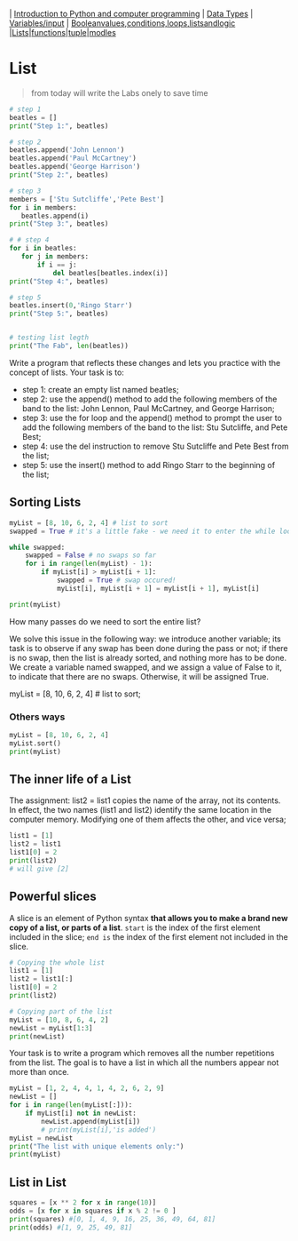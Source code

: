 | [Introduction to Python and computer programming](python_1.md)  | [Data Types](python_2.md)   | [Variables/input](python_3.md) | [Booleanvalues,conditions,loops,listsandlogic](python_4.md) |[Lists](python_5.md)|[functions](python_6.md)|[tuple](python_7.md)|[modles](python_8.md)
# List

 > from today will write the Labs onely to save time

 ```python
 # step 1
beatles = []
print("Step 1:", beatles)

# step 2
beatles.append('John Lennon')
beatles.append('Paul McCartney')
beatles.append('George Harrison')
print("Step 2:", beatles)

# step 3
members = ['Stu Sutcliffe','Pete Best']
for i in members:
    beatles.append(i)
print("Step 3:", beatles)

# # step 4
for i in beatles:
    for j in members:
        if i == j:
            del beatles[beatles.index(i)]
print("Step 4:", beatles)

# step 5
beatles.insert(0,'Ringo Starr')
print("Step 5:", beatles)


# testing list legth
print("The Fab", len(beatles))
```

Write a program that reflects these changes and lets you practice with the concept of lists. Your task is to:

- step 1: create an empty list named beatles;
- step 2: use the append() method to add the following members of the band to the list: John Lennon, Paul McCartney, and George Harrison;
- step 3: use the for loop and the append() method to prompt the user to add the following members of the band to the list: Stu Sutcliffe, and Pete Best;
- step 4: use the del instruction to remove Stu Sutcliffe and Pete Best from the list;
- step 5: use the insert() method to add Ringo Starr to the beginning of the list;

## Sorting Lists

```python
myList = [8, 10, 6, 2, 4] # list to sort
swapped = True # it's a little fake - we need it to enter the while loop

while swapped:
    swapped = False # no swaps so far
    for i in range(len(myList) - 1):
        if myList[i] > myList[i + 1]:
            swapped = True # swap occured!
            myList[i], myList[i + 1] = myList[i + 1], myList[i]

print(myList)
```

How many passes do we need to sort the entire list?

We solve this issue in the following way: we introduce another variable; its task is to observe if any swap has been done during the pass or not; if there is no swap, then the list is already sorted, and nothing more has to be done. We create a variable named swapped, and we assign a value of False to it, to indicate that there are no swaps. Otherwise, it will be assigned True.

myList = [8, 10, 6, 2, 4] # list to sort;

### Others ways

```python
myList = [8, 10, 6, 2, 4]
myList.sort()
print(myList)
```

## The inner life of a List

The assignment: list2 = list1 copies the name of the array, not its contents. In effect, the two names (list1 and list2) identify the same location in the computer memory. Modifying one of them affects the other, and vice versa;

```python
list1 = [1]
list2 = list1
list1[0] = 2
print(list2)
# will give [2]
```

## Powerful slices

A slice is an element of Python syntax **that allows you to make a brand new copy of a list, or parts of a list**.
`start` is the index of the first element included in the slice;
`end is` the index of the first element not included in the slice.

```python
# Copying the whole list
list1 = [1]
list2 = list1[:]
list1[0] = 2
print(list2)

# Copying part of the list
myList = [10, 8, 6, 4, 2]
newList = myList[1:3]
print(newList)
```

Your task is to write a program which removes all the number repetitions from the list. The goal is to have a list in which all the numbers appear not more than once.

```python
myList = [1, 2, 4, 4, 1, 4, 2, 6, 2, 9]
newList = []
for i in range(len(myList[:])):
    if myList[i] not in newList:
        newList.append(myList[i])
        # print(myList[i],'is added')
myList = newList  
print("The list with unique elements only:")
print(myList)
```

## List in List

```python
squares = [x ** 2 for x in range(10)]
odds = [x for x in squares if x % 2 != 0 ]
print(squares) #[0, 1, 4, 9, 16, 25, 36, 49, 64, 81]
print(odds) #[1, 9, 25, 49, 81]
```

